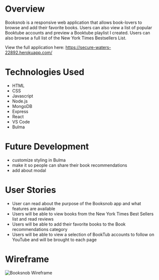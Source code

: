 # Overview

Booksnob is a responsive web application that allows book-lovers to browse and add their favorite books. Users can also view a list of popular Booktube accounts and preview a Booktube playlist I created. Users can also browse a full list of the New York Times Bestsellers List.

View the full application here: https://secure-waters-22892.herokuapp.com/

# Technologies Used
- HTML
- CSS
- Javascript
- Node.js
- MongoDB
- Express
- React
- VS Code
- Bulma

# Future Development

- customize styling in Bulma
- make it so people can share their book recommendations
- add about modal

# User Stories

- User can read about the purpose of the Booksnob app and what features are available
- Users will be able to view books from the New York Times Best Sellers list and read reviews
- Users will be able to add their favorite books to the Book recommendations category
- Users will be able to view a selection of BookTub accounts to follow on YouTube and will be brought to each page

# Wireframe

![Booksnob Wireframe](https://user-images.githubusercontent.com/33404587/113178069-32907680-921c-11eb-9a2b-f6ba4cddc816.jpg)
